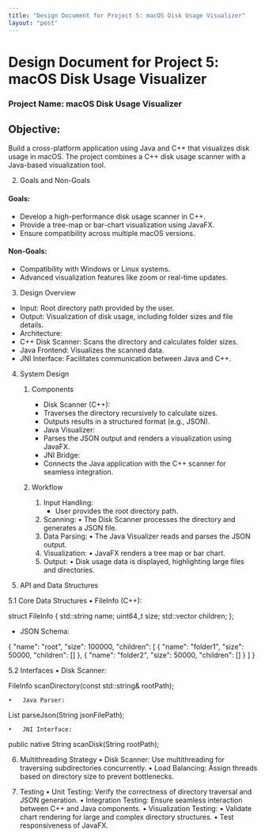 ```yaml
---
title: "Design Document for Project 5: macOS Disk Usage Visualizer"
layout: "post"
---
```


# Design Document for Project 5: macOS Disk Usage Visualizer

### Project Name: macOS Disk Usage Visualizer

## Objective:
Build a cross-platform application using Java and C++ that visualizes disk usage in macOS. The project combines a C++ disk usage scanner with a Java-based visualization tool.

2. Goals and Non-Goals

#### Goals:
*	Develop a high-performance disk usage scanner in C++.
*	Provide a tree-map or bar-chart visualization using JavaFX.
*	Ensure compatibility across multiple macOS versions.

#### Non-Goals:
*	Compatibility with Windows or Linux systems.
*	Advanced visualization features like zoom or real-time updates.

3. Design Overview
*	Input: Root directory path provided by the user.
*	Output: Visualization of disk usage, including folder sizes and file details.
*	Architecture:
*	C++ Disk Scanner: Scans the directory and calculates folder sizes.
*	Java Frontend: Visualizes the scanned data.
*	JNI Interface: Facilitates communication between Java and C++.

4. System Design
	1. Components
       *	Disk Scanner (C++):
       *	Traverses the directory recursively to calculate sizes.
       *	Outputs results in a structured format (e.g., JSON).
       *	Java Visualizer:
       *	Parses the JSON output and renders a visualization using JavaFX.
       *	JNI Bridge:
       *	Connects the Java application with the C++ scanner for seamless integration.

	2. Workflow
       1. Input Handling:
          * User provides the root directory path.
       2.	Scanning:
       •	The Disk Scanner processes the directory and generates a JSON file.
       3.	Data Parsing:
       •	The Java Visualizer reads and parses the JSON output.
       4.	Visualization:
       •	JavaFX renders a tree map or bar chart.
       5.	Output:
       •	Disk usage data is displayed, highlighting large files and directories.

5. API and Data Structures

5.1 Core Data Structures
	•	FileInfo (C++):

struct FileInfo {
    std::string name;
    uint64_t size;
    std::vector<FileInfo> children;
};


*	JSON Schema:

{
    "name": "root",
    "size": 100000,
    "children": [
        { "name": "folder1", "size": 50000, "children": [] },
        { "name": "folder2", "size": 50000, "children": [] }
    ]
}



5.2 Interfaces
	•	Disk Scanner:

FileInfo scanDirectory(const std::string& rootPath);


	•	Java Parser:

List<FileInfo> parseJson(String jsonFilePath);


	•	JNI Interface:

public native String scanDisk(String rootPath);

6. Multithreading Strategy
	•	Disk Scanner: Use multithreading for traversing subdirectories concurrently.
	•	Load Balancing: Assign threads based on directory size to prevent bottlenecks.

7. Testing
	•	Unit Testing: Verify the correctness of directory traversal and JSON generation.
	•	Integration Testing: Ensure seamless interaction between C++ and Java components.
	•	Visualization Testing:
	•	Validate chart rendering for large and complex directory structures.
	•	Test responsiveness of JavaFX.
